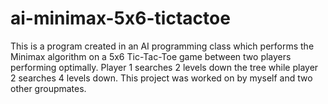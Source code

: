 # ai-minimax-5x6-tictactoe
This is a program created in an AI programming class which performs the Minimax algorithm on a 5x6 Tic-Tac-Toe game between two players performing optimally. Player 1 searches 2 levels down the tree while player 2 searches 4 levels down. This project was worked on by myself and two other groupmates.
